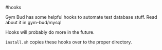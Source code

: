 #hooks

Gym Bud has some helpful hooks to automate test database stuff. Read about it in gym-bud/mysql

Hooks will probably do more in the future.

`install.sh` copies these hooks over to the proper directory.
